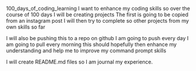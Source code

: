 100_days_of_coding_learning
I want to enhance my coding skills
so over the course of 100 days I will be creating projects
The first is going to be copied from an instagram post
I will then try to complete so other projects from my own
skills so far

I will also be pushing this to a repo on github
I am going to push every day 
I am going to pull every morning
this should hopefully then enhance my understanding and 
help me to improve my command prompt skills

I will create README.md files so I am journal my experience.
